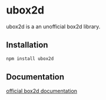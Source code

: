 # ubox2d

ubox2d is a an unofficial box2d library.

## Installation

```bash
npm install ubox2d
```

## Documentation

[official box2d documentation](https://box2d.org/documentation/)
